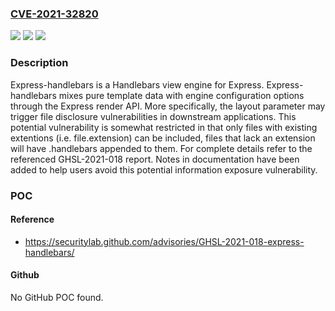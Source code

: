### [CVE-2021-32820](https://cve.mitre.org/cgi-bin/cvename.cgi?name=CVE-2021-32820)
![](https://img.shields.io/static/v1?label=Product&message=express-handlebars&color=blue)
![](https://img.shields.io/static/v1?label=Version&message=n%2Fa&color=blue)
![](https://img.shields.io/static/v1?label=Vulnerability&message=CWE-200%20Information%20Exposure&color=brighgreen)

### Description

Express-handlebars is a Handlebars view engine for Express. Express-handlebars mixes pure template data with engine configuration options through the Express render API. More specifically, the layout parameter may trigger file disclosure vulnerabilities in downstream applications. This potential vulnerability is somewhat restricted in that only files with existing extentions (i.e. file.extension) can be included, files that lack an extension will have .handlebars appended to them. For complete details refer to the referenced GHSL-2021-018 report. Notes in documentation have been added to help users avoid this potential information exposure vulnerability.

### POC

#### Reference
- https://securitylab.github.com/advisories/GHSL-2021-018-express-handlebars/

#### Github
No GitHub POC found.

